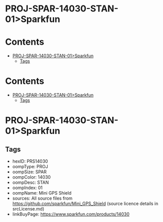 
PROJ-SPAR-14030-STAN-01>Sparkfun
================================

Contents
========

* [PROJ-SPAR-14030-STAN-01>Sparkfun](#proj-spar-14030-stan-01sparkfun)
	* [Tags](#tags)

Contents
========

* [PROJ-SPAR-14030-STAN-01>Sparkfun](#proj-spar-14030-stan-01sparkfun)
	* [Tags](#tags)

# PROJ-SPAR-14030-STAN-01>Sparkfun

## Tags

- hexID: PRS14030
- oompType: PROJ
- oompSize: SPAR
- oompColor: 14030
- oompDesc: STAN
- oompIndex: 01
- oompName: Mini GPS Shield
- sources: All source files from https://github.com/sparkfun/Mini_GPS_Shield (source licence details in srcLicense.md)
- linkBuyPage: https://www.sparkfun.com/products/14030
